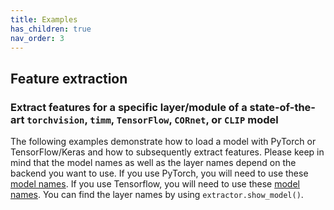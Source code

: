 ```yaml
---
title: Examples
has_children: true
nav_order: 3
---
```


## Feature extraction

### Extract features for a specific layer/module of a state-of-the-art `torchvision`, `timm`, `TensorFlow`, `CORnet`, or `CLIP` model

The following examples demonstrate how to load a model with PyTorch or TensorFlow/Keras and how to subsequently extract features. 
Please keep in mind that the model names as well as the layer names depend on the backend you want to use. If you use PyTorch, you will need to use these [model names](https://pytorch.org/vision/stable/models.html). If you use Tensorflow, you will need to use these [model names](https://keras.io/api/applications/). You can find the layer names by using `extractor.show_model()`.